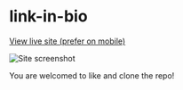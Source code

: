 # link-in-bio
[View live site (prefer on mobile)](https://links.joshuakme.com)

![Site screenshot](./images/mobile-screenshot.jpg)   

You are welcomed to like and clone the repo!
